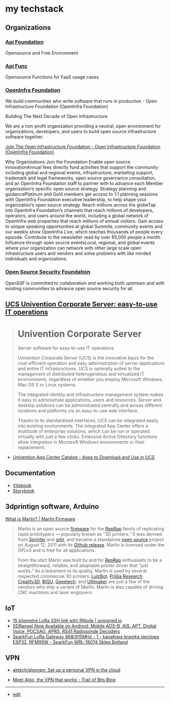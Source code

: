 # my techstack


## Organizations


### [Api Foundation](https://www.apifoundation.com/)

Opensource and Free Environment

### [Api Func](https://www.apifunc.com/)

Opensource Functions for FaaS usage cases


### [OpenInfra Foundation](https://openinfra.dev/)

We build communities who write software that runs in production - Open Infrastructure Foundation (OpenInfra Foundation)
 
Building The Next Decade of Open Infrastructure

We are a non-profit organization providing a neutral, open environment for organizations, developers, and users to build open source infrastructure software together. 

[Join The Open Infrastructure Foundation - Open Infrastructure Foundation (OpenInfra Foundation)](https://openinfra.dev/join/members/)

Why Organizations Join the Foundation
Enable open source innovationAnnual fees directly fund activities that support the community including global and regional events, infrastructure, marketing support, trademark and legal frameworks, open source governance consultation, and an OpenInfra Foundation staff to partner with to advance each Member organization’s specific open source strategy.
Strategy planning and guidancePlatinum and Gold members get access to 1:1 planning sessions with OpenInfra Foundation executive leadership, to help shape your organization’s open source strategy.
Reach millions across the globeTap into OpenInfra Foundation’s channels that reach millions of developers, operators, and users around the world, including a global network of OpenInfra web properties that reach millions of annual visitors. Gain access to unique speaking opportunities at global Summits, community events and our weekly show OpenInfra Live, which reaches thousands of people every episode. Contribute to the newsletter read by over 65,000 people a month.
Influence through open source eventsLocal, regional, and global events where your organization can network with other large scale open infrastructure users and vendors and solve problems with like minded individuals and organizations. 


### [Open Source Security Foundation](https://openssf.org/)

OpenSSF is committed to collaboration and working both upstream and with existing communities to advance open source security for all.




## [UCS Univention Corporate Server: easy-to-use IT operations](https://www.univention.com/products/ucs/)

> # Univention Corporate Server  
> Server software for easy-to-use IT operations
> 
> Univention Corporate Server (UCS) is the innovative basis for the cost-efficient operation and easy administration of server applications and entire IT infrastructures. UCS is optimally suited to the management of distributed heterogeneous and virtualized IT environments, regardless of whether you employ Microsoft Windows, Mac OS X or Linux systems.
> 
> The integrated identity and infrastructure management system makes it easy to administrate applications, users and resources. Server and desktop solutions can be administrated centrally and across different locations and platforms via an easy-to-use web interface.
> 
> Thanks to its standardized interfaces, UCS can be integrated easily into existing environments. The integrated App Center offers a multitude of enterprise solutions, which can be run or operated virtually with just a few clicks. Extensive Active Directory functions allow integration in Microsoft Windows environments or their replacement.

+ [Univention App Center Catalog - Apps to Download and Use in UCS](https://www.univention.com/products/univention-app-center/app-catalog/)


## Documentation

+ [Vitebook](https://vitebook.dev/guides/pages.html)
+ [Storybook](https://storybook.js.org/docs/react/get-started/install)


## 3dprintign software, Arduino

[What is Marlin? | Marlin Firmware](https://marlinfw.org/docs/basics/introduction.html)

> Marlin is an open source [firmware](https://en.wikipedia.org/wiki/Firmware) for the [RepRap](https://en.wikipedia.org/wiki/RepRap_project) family of replicating rapid prototypers — popularly known as “3D printers.” It was derived from [Sprinter](https://reprap.org/wiki/List_of_Firmware#Sprinter) and [grbl](https://reprap.org/wiki/Grbl#Grbl), and became a standalone [open source](https://en.wikipedia.org/wiki/Open-source_software) project on August 12, 2011 with its [Github release](https://github.com/MarlinFirmware/Marlin/commit/f850af5c1ca343ed65b94c4b9da5dd1ab4c4a53c). Marlin is licensed under the GPLv3 and is free for all applications.
> 
> From the start Marlin was built by and for [RepRap](https://reprap.org/wiki/) enthusiasts to be a straightforward, reliable, and adaptable printer driver that “just works.” As a testament to its quality, Marlin is used by several respected commercial 3D printers. [LulzBot](https://www.lulzbot.com/), [Průša Research](https://www.prusa3d.com/), [Creality3D](https://creality3d.shop/), [BIQU](https://www.biqu.equipment/), [Geeetech](https://www.geeetech.com/), and [Ultimaker](https://ultimaker.com/) are just a few of the vendors who ship a variant of Marlin. Marlin is also capable of driving CNC machines and laser engravers.


## IoT

+ [15 kilometre LoRa SSH link with RNode | unsigned.io](https://unsigned.io/15-kilometre-ssh-link-with-rnode/)
+ [SDRangel Now Available on Android: Mobile ADS-B, AIS, APT, Digital Voice, POCSAG, APRS, RS41 Radiosonde Decoders](https://www.rtl-sdr.com/sdrangel-now-available-on-android-mobile-ads-b-ais-apt-digital-voice-pocsag-aprs-rs41-radiosonde-decoders/)
+ [SparkFun LoRa Gateway 868/915MHz - 1 - kanałowa bramka sieciowa ESP32, RFM95W - SparkFun WRL-18074 Sklep Botland](https://botland.com.pl/moduly-radiowe/19510-sparkfun-lora-gateway-868915mhz-1-kanalowa-bramka-sieciowa-esp32-rfm95w-sparkfun-wrl-18074-5904422370299.html)


## VPN

+ [aktech/algovpn: Set up a personal VPN in the cloud](https://github.com/aktech/algovpn)

+ [Meet Algo, the VPN that works - Trail of Bits Blog](https://blog.trailofbits.com/2016/12/12/meet-algo-the-vpn-that-works/)


---

+ [edit](https://github.com/tom-sapletta-com/techstack/edit/main/README.md)
